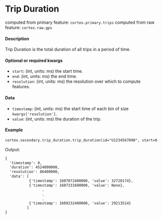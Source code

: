 # Trip Duration

computed from primary feature: `cortex.primary.trips`
computed from raw feature: `cortex.raw.gps`

#### Description

Trip Duration is the total duration of all trips in a period of time. 

#### Optional or required kwargs

- `start`: (int, units: ms) the start time.
- `end`: (int, units: ms) the end time.
- `resolution`: (int, units: ms) the resolution over which to compute features.

#### Data

- `timestamp`: (int, units: ms) the start time of each bin of size `kwargs['resolution']`.
- `value`: (int, units: ms) the duration of the trip.

#### Example

```markdown
cortex.secondary.trip_duration.trip_duration(id="U1234567890", start=0, end=cortex.now(), resolution=86400000)
```
Output:
```markdown
{
  'timestamp': 0,
  'duration': 4524000000,
  'resolution': 86400000,
  'data': [
           {'timestamp': 1607072400000, 'value': 32720174},
           {'timestamp': 1607331600000, 'value': None},
                 .
                 .
                 .
           {'timestamp': 1609232400000, 'value': 29213514}
          ]
}
```
